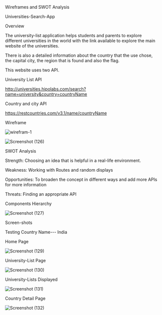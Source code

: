 Wireframes and SWOT Analysis 

Universities-Search-App 

Overview 

The university-list application helps students and parents to explore different universities in the world with the link available to explore the main website of the universities.  

There is also a detailed information about the country that the use chose, the capital city, the region that is found and also the flag. 

 

This website uses two API. 

University List API 

 http://universities.hipolabs.com/search?name=university&country=countryName 

 

Country and city API 

https://restcountries.com/v3.1/name/countryName 
 
Wireframe

 

 ![wirefram-1](https://user-images.githubusercontent.com/62867051/182185331-8c3f70de-6376-4ab8-990c-d8703b25c84d.png)


 

 

 
![Screenshot (126)](https://user-images.githubusercontent.com/62867051/182185380-441040ea-706b-4e44-8ff6-c914a6578a08.png)

 

 

SWOT Analysis 

Strength: Choosing an idea that is helpful in a real-life environment. 

Weakness: Working with Routes and random displays 

Opportunities: To broaden the concept in different ways and add more APIs for more information 

Threats: Finding an appropriate API  

 

 

Components Hierarchy  


 
![Screenshot (127)](https://user-images.githubusercontent.com/62867051/182185474-7bd72701-b40f-451a-8dd1-fffd60122c3f.png)

  

Screen-shots 

Testing Country Name--- India 

Home Page 

 

 
![Screenshot (129)](https://user-images.githubusercontent.com/62867051/182185519-17a81407-48dd-42b5-9c47-4c69aa2e4906.png)

 

University-List Page  

 

 ![Screenshot (130)](https://user-images.githubusercontent.com/62867051/182185541-f0183bb4-da0a-405c-a04f-e08b57066457.png)


University-Lists Displayed 
 

 

 ![Screenshot (131)](https://user-images.githubusercontent.com/62867051/182185574-6f7cb79a-292f-48c2-8f44-54a67da68901.png)


 

 

 Country Detail Page 

 

 ![Screenshot (132)](https://user-images.githubusercontent.com/62867051/182185597-7101f127-93c1-4d00-acb4-59d4515a5e85.png)
